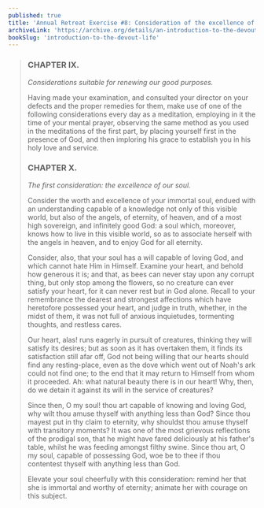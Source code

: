 ```yaml
---
published: true
title: 'Annual Retreat Exercise #8: Consideration of the excellence of our soul'
archiveLink: 'https://archive.org/details/an-introduction-to-the-devout-life/page/274?view=theater'
bookSlug: 'introduction-to-the-devout-life'
---
```


> ### CHAPTER IX.
>
> *Considerations suitable for renewing our good purposes.*
>
> Having made your examination, and consulted your director on your defects and the proper remedies for them, make use of one of the following considerations every day as a meditation, employing in it the time of your mental prayer, observing the same method as you used in the meditations of the first part, by placing yourself first in the presence of God, and then imploring his grace to establish you in his holy love and service.
>
> ### CHAPTER X.
>
> *The first consideration: the excellence of our soul.*
>
> Consider the worth and excellence of your immortal soul, endued with an understanding capable of a knowledge not only of this visible world, but also of the angels, of eternity, of heaven, and of a most high sovereign, and infinitely good God: a soul which, moreover, knows how to live in this visible world, so as to associate herself with the angels in heaven, and to enjoy God for all eternity.
>
> Consider, also, that your soul has a will capable of loving God, and which cannot hate Him in Himself. Examine your heart, and behold how generous it is; and that, as bees can never stay upon any corrupt thing, but only stop among the flowers, so no creature can ever satisfy your heart, for it can never rest but in God alone. Recall to your remembrance the dearest and strongest affections which have heretofore possessed your heart, and judge in truth, whether, in the midst of them, it was not full of anxious inquietudes, tormenting thoughts, and restless cares.
>
> Our heart, alas! runs eagerly in pursuit of creatures, thinking they will satisfy its desires; but as soon as it has overtaken them, it finds its satisfaction still afar off, God not being willing that our hearts should find any resting-place, even as the dove which went out of Noah's ark could not find one; to the end that it may return to Himself from whom it proceeded. Ah: what natural beauty there is in our heart! Why, then, do we detain it against its will in the service of creatures?
>
> Since then, O my soul! thou art capable of knowing and loving God, why wilt thou amuse thyself with anything less than God? Since thou mayest put in thy claim to eternity, why shouldst thou amuse thyself with transitory moments? It was one of the most grievous reflections of the prodigal son, that he might have fared deliciously at his father's table, whilst he was feeding amongst filthy swine. Since thou art, O my soul, capable of possessing God, woe be to thee if thou contentest thyself with anything less than God.
>
> Elevate your soul cheerfully with this consideration: remind her that she is immortal and worthy of eternity; animate her with courage on this subject.